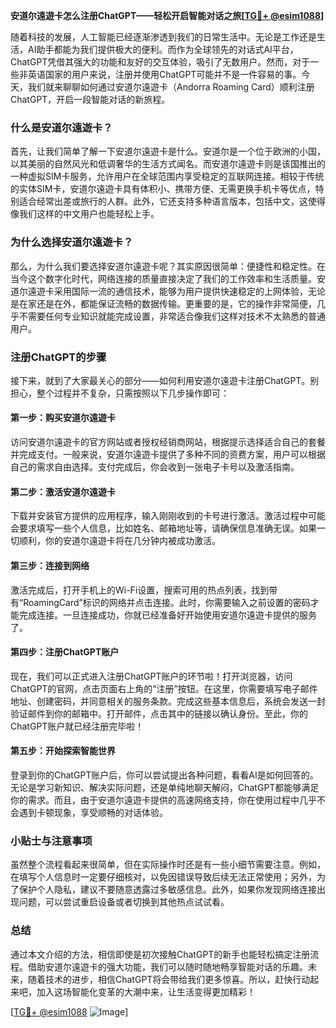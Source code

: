 **安道尔遠遊卡怎么注册ChatGPT——轻松开启智能对话之旅[[TG💪+ @esim1088](https://t.me/s/esim1088)]**

随着科技的发展，人工智能已经逐渐渗透到我们的日常生活中。无论是工作还是生活，AI助手都能为我们提供极大的便利。而作为全球领先的对话式AI平台，ChatGPT凭借其强大的功能和友好的交互体验，吸引了无数用户。然而，对于一些非英语国家的用户来说，注册并使用ChatGPT可能并不是一件容易的事。今天，我们就来聊聊如何通过安道尔遠遊卡（Andorra Roaming Card）顺利注册ChatGPT，开启一段智能对话的新旅程。

### 什么是安道尔遠遊卡？

首先，让我们简单了解一下安道尔遠遊卡是什么。安道尔是一个位于欧洲的小国，以其美丽的自然风光和低调奢华的生活方式闻名。而安道尔遠遊卡则是该国推出的一种虚拟SIM卡服务，允许用户在全球范围内享受稳定的互联网连接。相较于传统的实体SIM卡，安道尔遠遊卡具有体积小、携带方便、无需更换手机卡等优点，特别适合经常出差或旅行的人群。此外，它还支持多种语言版本，包括中文，这使得像我们这样的中文用户也能轻松上手。

### 为什么选择安道尔遠遊卡？

那么，为什么我们要选择安道尔遠遊卡呢？其实原因很简单：便捷性和稳定性。在当今这个数字化时代，网络连接的质量直接决定了我们的工作效率和生活质量。安道尔遠遊卡采用国际一流的通信技术，能够为用户提供快速稳定的上网体验，无论是在家还是在外，都能保证流畅的数据传输。更重要的是，它的操作非常简便，几乎不需要任何专业知识就能完成设置，非常适合像我们这样对技术不太熟悉的普通用户。

### 注册ChatGPT的步骤

接下来，就到了大家最关心的部分——如何利用安道尔遠遊卡注册ChatGPT。别担心，整个过程并不复杂，只需按照以下几步操作即可：

#### 第一步：购买安道尔遠遊卡

访问安道尔遠遊卡的官方网站或者授权经销商网站，根据提示选择适合自己的套餐并完成支付。一般来说，安道尔遠遊卡提供了多种不同的资费方案，用户可以根据自己的需求自由选择。支付完成后，你会收到一张电子卡号以及激活指南。

#### 第二步：激活安道尔遠遊卡

下载并安装官方提供的应用程序，输入刚刚收到的卡号进行激活。激活过程中可能会要求填写一些个人信息，比如姓名、邮箱地址等，请确保信息准确无误。如果一切顺利，你的安道尔遠遊卡将在几分钟内被成功激活。

#### 第三步：连接到网络

激活完成后，打开手机上的Wi-Fi设置，搜索可用的热点列表，找到带有“RoamingCard”标识的网络并点击连接。此时，你需要输入之前设置的密码才能完成连接。一旦连接成功，你就已经准备好开始使用安道尔遠遊卡提供的服务了。

#### 第四步：注册ChatGPT账户

现在，我们可以正式进入注册ChatGPT账户的环节啦！打开浏览器，访问ChatGPT的官网，点击页面右上角的“注册”按钮。在这里，你需要填写电子邮件地址、创建密码，并同意相关的服务条款。完成这些基本信息后，系统会发送一封验证邮件到你的邮箱中。打开邮件，点击其中的链接以确认身份。至此，你的ChatGPT账户就已经注册完毕啦！

#### 第五步：开始探索智能世界

登录到你的ChatGPT账户后，你可以尝试提出各种问题，看看AI是如何回答的。无论是学习新知识、解决实际问题，还是单纯地聊天解闷，ChatGPT都能够满足你的需求。而且，由于安道尔遠遊卡提供的高速网络支持，你在使用过程中几乎不会遇到卡顿现象，享受顺畅的对话体验。

### 小贴士与注意事项

虽然整个流程看起来很简单，但在实际操作时还是有一些小细节需要注意。例如，在填写个人信息时一定要仔细核对，以免因错误导致后续无法正常使用；另外，为了保护个人隐私，建议不要随意透露过多敏感信息。此外，如果你发现网络连接出现问题，可以尝试重启设备或者切换到其他热点试试看。

### 总结

通过本文介绍的方法，相信即使是初次接触ChatGPT的新手也能轻松搞定注册流程。借助安道尔遠遊卡的强大功能，我们可以随时随地畅享智能对话的乐趣。未来，随着技术的进步，相信ChatGPT将会带给我们更多惊喜。所以，赶快行动起来吧，加入这场智能化变革的大潮中来，让生活变得更加精彩！

[[TG💪+ @esim1088](https://t.me/s/esim1088) ![Image](https://i.postimg.cc/4NQfJmqS/Snipaste-2025-05-13-00-14-12.png)]